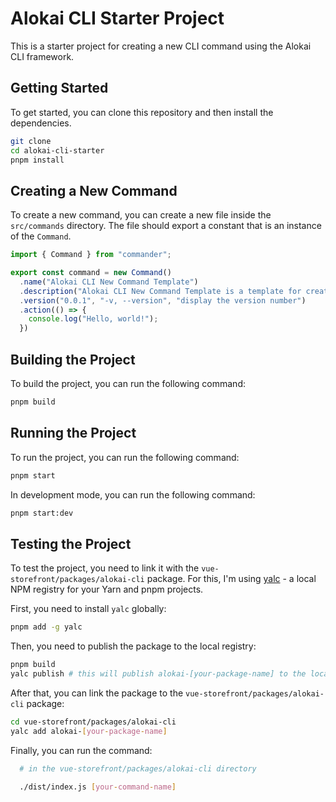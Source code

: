 # Alokai CLI Starter Project

This is a starter project for creating a new CLI command using the Alokai CLI framework.

## Getting Started

To get started, you can clone this repository and then install the dependencies.

```bash
git clone
cd alokai-cli-starter
pnpm install
```

## Creating a New Command

To create a new command, you can create a new file inside the `src/commands` directory. The file should export a constant that is an instance of the `Command`.

```typescript
import { Command } from "commander";

export const command = new Command()
  .name("Alokai CLI New Command Template")
  .description("Alokai CLI New Command Template is a template for creating new commands for the Alokai CLI")
  .version("0.0.1", "-v, --version", "display the version number")
  .action(() => {
    console.log("Hello, world!");
  })
```

## Building the Project

To build the project, you can run the following command:

```bash
pnpm build
```

## Running the Project

To run the project, you can run the following command:

```bash
pnpm start
```

In development mode, you can run the following command:

```bash
pnpm start:dev
```

## Testing the Project

To test the project, you need to link it with the `vue-storefront/packages/alokai-cli` package. For this, I'm using [yalc](https://github.com/wclr/yalc) - a local NPM registry for your Yarn and pnpm projects.

First, you need to install `yalc` globally:

```bash
pnpm add -g yalc
```

Then, you need to publish the package to the local registry:

```bash
pnpm build
yalc publish # this will publish alokai-[your-package-name] to the local registry
```

After that, you can link the package to the `vue-storefront/packages/alokai-cli` package:

```bash
cd vue-storefront/packages/alokai-cli
yalc add alokai-[your-package-name]
```

Finally, you can run the command:
  
```bash
  # in the vue-storefront/packages/alokai-cli directory

  ./dist/index.js [your-command-name]
```


